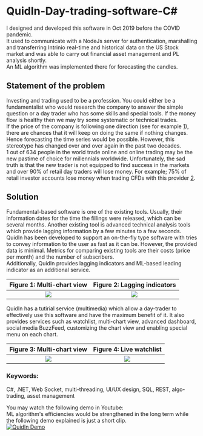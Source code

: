 # QuidIn-Day-trading-software-C#
I designed and developed this software in Oct 2019 before the COVID pandemic.<br>
It used to communicate with a NodeJs server for authentication, marshalling and transferring Intrinio real-time and historical data on the US Stock market and was able to carry out financial asset management and PL analysis shortly.<br> 
An ML algorithm was implemented there for forecasting the candles. <br> 

## Statement of the problem
Investing and trading used to be a profession. You could either be a fundamentalist who would research the company to answer the simple question or a day trader who has some skills and special tools. If the money flow is healthy then we may try some systematic or technical trades.<br>
If the price of the company is following one direction (see for example [1](https://ieeexplore.ieee.org/document/6782784)), there are chances that it will keep on doing the same if nothing changes. Hence forecasting the time series would be possible. However, this stereotype has changed over and over again in the past two decades.<br>
1 out of 634 people in the world trade online and online trading may be the new pastime of choice for millennials worldwide. Unfortunately, the sad truth is that the new trader is not equipped to find success in the markets and over 90% of retail day traders will lose money. For example; 75% of retail investor accounts lose money when trading CFDs with this provider [2](https://www.strategystocks.co.uk/contracts-for-difference.html]).

## Solution
Fundamental-based software is one of the existing tools. Usually, their information dates for the time the fillings were released, which can be several months. Another existing tool is advanced technical analysis tools which provide lagging information by a few minutes to a few seconds. QuidIn has been developed to support an on-the-fly type software with tries to convey information to the user as fast as it can be. However, the provided data is minimal. Metrics for comparing existing tools are their costs (price per month) and the number of subscribers.<br> 
Additionally, QuidIn provides lagging indicators and ML-based leading indicator as an additional service.



Figure 1: Multi-chart view             |  Figure 2: Lagging indicators
:-------------------------:|:-------------------------:
![](https://github.com/mshadlou/QuidIn-Day-trading-software/blob/main/Multi0chart%20screen.jpg)  |  ![](https://github.com/mshadlou/QuidIn-Day-trading-software/blob/main/Lagging%20indicators.jpg)

QuidIn has a tutirial service (multimedia) which allow a day-trader to effectively use this software and have the maximum benefit of it. It also provides services such as watchlist, multi-chart view, advanced dashboard, social media BuzzFeed, customizing the chart view and enabling special menu on each chart.<br>

Figure 3: Multi-chart view             |  Figure 4: Live watchlist
:-------------------------:|:-------------------------:
![](https://github.com/mshadlou/QuidIn-Day-trading-software/blob/main/Multimedia.jpg)  |  ![](https://github.com/mshadlou/QuidIn-Day-trading-software/blob/main/Watchlist.jpg)

<h3>Keywords:</h3> 
C#, .NET, Web Socket, multi-threading, UI/UX design, SQL, REST, algo-trading, asset management <br>


You may watch the following demo in Youtube:<br>
ML algorithm's efficiencies would be strengthened in the long term while the following demo explained is just a short clip.<br>
[![QuidIn Demo](https://github.com/mshadlou/QuidIn-Day-trading-software/blob/main/QuidIn.jpg)](https://youtu.be/uiuBvsJoAQY)
